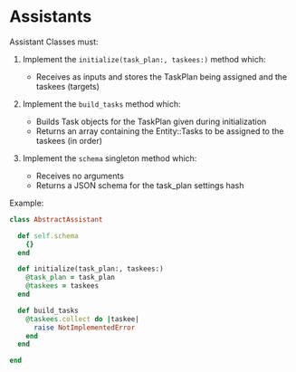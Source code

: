 # Assistants

Assistant Classes must:

  1. Implement the `initialize(task_plan:, taskees:)` method which:
       - Receives as inputs and stores the TaskPlan being assigned and the taskees (targets)

  2. Implement the `build_tasks` method which:
       - Builds Task objects for the TaskPlan given during initialization
       - Returns an array containing the Entity::Tasks to be assigned to the taskees (in order)

  3. Implement the `schema` singleton method which:
       - Receives no arguments
       - Returns a JSON schema for the task_plan settings hash

Example:

```rb
class AbstractAssistant

  def self.schema
    {}
  end

  def initialize(task_plan:, taskees:)
    @task_plan = task_plan
    @taskees = taskees
  end

  def build_tasks
    @taskees.collect do |taskee|
      raise NotImplementedError
    end
  end

end
```
